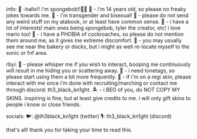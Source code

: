 info:
🧽 -hallo!! i'm spongebob!!👋👋
🐙 - i'm 14 years old, so please no freaky jokes towards me.
🍍 - i'm transgender and bisexual!
🪸 - please do not send any weird stuff on my atabook, or at least have common sense.
🍔 - i have a lot of interests! main ones being spongebob, tyler the creator, etc! i love mario too!
📢 - i have a PHOBIA of cockroaches, so please do not mention them around me, as it gives me extreme discomfort.
🎨 - you may usually see me near the bakery or docks, but i might as well re-locate myself to the sonic or fnf area.

rbyi:
🐠 - please whisper me if you wish to interact, booping me continuously will result in me hiding you or scattering away.
🐌 - i need tonetags, so please start using them a bit more frequently.
🌊 - if i'm on a regi skin, please interact with me once i'm done with recruiting/marching or contact me through discord: th3_black_kn1ght.
🏝️ - i BEG of you, do NOT COPY MY SKINS. inspiring is fine, but at least give credits to me. i will only gift skins to people i know or close friends.

socials:
🐦: @th3black_kn1ght (twitter)
🎙️: th3_black_kn1ght (discord)

that's all! thank you for taking your time to read this.
